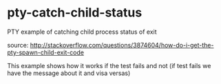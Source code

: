 # pty-catch-child-status
PTY example of catching child process status of exit

source:
http://stackoverflow.com/questions/3874604/how-do-i-get-the-pty-spawn-child-exit-code


This example shows how it works if the test fails and not (if test fails we have the message about it and visa versas)
